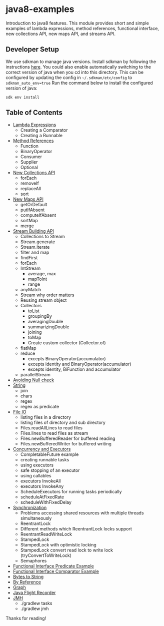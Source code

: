 java8-examples
==============

Introduction to java8 features. This module provides short and simple examples of lambda expressions, method references,
functional interface, new collections API, new maps API, and streams API.

Developer Setup
-----------------

We use sdkman to manage java versions. Install sdkman by following the instructions [here](https://sdkman.io/install).
You could also enable automatically switching to the correct version of java when you cd into this directory.
This can be configured by updating the config in `~/.sdkman/etc/config` to `sdkman_auto_env=true`
Run the command below to install the configured version of java:

    sdk env install


Table of Contents
-----------------

  * [Lambda Expressions](src/java/examples/SimpleLambda.java)
    * Creating a Comparator
    * Creating a Runnable
  * [Method References](src/java/examples/MethodReferencesLambda.java)
    * Function
    * BinaryOperator
    * Consumer
    * Supplier
    * Optional
  * [New Collections API](src/java/examples/NewAPICollections.java)
    * forEach
    * removeIf
    * replaceAll
    * sort
  * [New Maps API](src/java/examples/NewAPIMap.java)
    * getOrDefault
    * putIfAbsent
    * computeIfAbsent
    * sortMap
    * merge
  * [Stream Building API](src/java/examples/MainStreamBuilding.java)
    * Collections to Stream
    * Stream.generate
    * Stream.iterate
    * filter and map
    * findFirst
    * forEach
    * IntStream
        * average, max
        * mapToInt
        * range
    * anyMatch
    * Stream why order matters
    * Reusing stream object
    * Collectors
        * toList
        * groupingBy
        * averagingDouble
        * summarizingDouble
        * joining
        * toMap
        * Create custom collector (Collector.of)
    * flatMap
    * reduce
        * excepts BinaryOperator(accumulator)
        * excepts identity and BinaryOperator(accumulator)
        * excepts identity, BiFunction and accumulator
    * parallelStream
  * [Avoiding Null check](src/java/examples/MainNullCheck.java)
  * [String](src/java/examples/MainStrings.java)
    * join
    * chars
    * regex
    * regex as predicate
  * [File IO](src/java/examples/MainFileIO.java)
      * listing files in a directory
      * listing files of directory and sub directory
      * Files.readAllLines to read files
      * Files.lines to read files as stream
      * Files.newBufferedReader for buffered reading
      * Files.newBufferedWriter for buffered writing
  * [Concurrency and Executors](src/java/examples/MainConcurrencyThreadsAndExecutors.java)
      * CompletableFuture example
      * creating runnable tasks
      * using executors
      * safe stopping of an executor
      * using callables
      * executors InvokeAll
      * executors InvokeAny
      * ScheduleExecutors for running tasks periodically
      * scheduleAtFixedRate
      * scheduleWithFixedDelay
  * [Synchronization](src/java/examples/MainSynchronization.java)
      * Problems accessing shared resources with multiple threads simultaneously
      * ReentrantLock
      * Different methods which ReentrantLock locks support
      * ReentrantReadWriteLock
      * StampedLock
      * StampedLock with optimistic locking
      * StampedLock convert read lock to write lock (tryConvertToWriteLock)
      * Semaphores
  * [Functional Interface Predicate Example](src/java/examples/MainPredicate.java)
  * [Functional Interface Comparator Example](src/java/examples/MainComparator.java)
  * [Bytes to String](src/java/examples/BytesToString.java)
  * [By Reference](src/java/examples/ByReference.java)
  * [Graph](src/java/examples/Graph.java)
  * [Java Flight Recorder](src/java/examples/JAVA_FLIGHT_RECORDER.md)
  * [JMH](src/java/jmh/java/SomeClassBench.java)
      * ./gradlew tasks
      * ./gradlew jmh

Thanks for reading!
